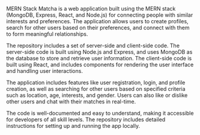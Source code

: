 
MERN Stack Matcha is a web application built using the MERN stack (MongoDB, Express, React, and Node.js) for connecting people with similar interests and preferences. The application allows users to create profiles, search for other users based on their preferences, and connect with them to form meaningful relationships.

The repository includes a set of server-side and client-side code. The server-side code is built using Node.js and Express, and uses MongoDB as the database to store and retrieve user information. The client-side code is built using React, and includes components for rendering the user interface and handling user interactions.

The application includes features like user registration, login, and profile creation, as well as searching for other users based on specified criteria such as location, age, interests, and gender. Users can also like or dislike other users and chat with their matches in real-time.

The code is well-documented and easy to understand, making it accessible for developers of all skill levels. The repository includes detailed instructions for setting up and running the app locally.

